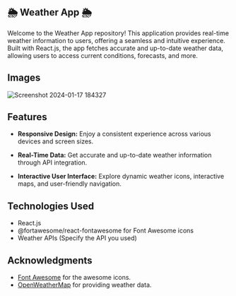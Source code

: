  ## 🌦️ Weather App 🌦️

Welcome to the Weather App repository! This application provides real-time weather information to users, offering a seamless and intuitive experience. Built with React.js, the app fetches accurate and up-to-date weather data, allowing users to access current conditions, forecasts, and more.
## Images
![Screenshot 2024-01-17 184327](https://github.com/Wadgaonkarprathameshdeepak/Weather-App/assets/95523666/6213b4dc-e8a0-4b5a-958f-4c2ebb476fe8)

## Features

- **Responsive Design:** Enjoy a consistent experience across various devices and screen sizes.
  
- **Real-Time Data:** Get accurate and up-to-date weather information through API integration.

- **Interactive User Interface:** Explore dynamic weather icons, interactive maps, and user-friendly navigation.

## Technologies Used

- React.js
- @fortawesome/react-fontawesome for Font Awesome icons
- Weather APIs (Specify the API you used)

## Acknowledgments

- [Font Awesome](https://fontawesome.com/) for the awesome icons.
- [OpenWeatherMap](https://openweathermap.org/) for providing weather data.

